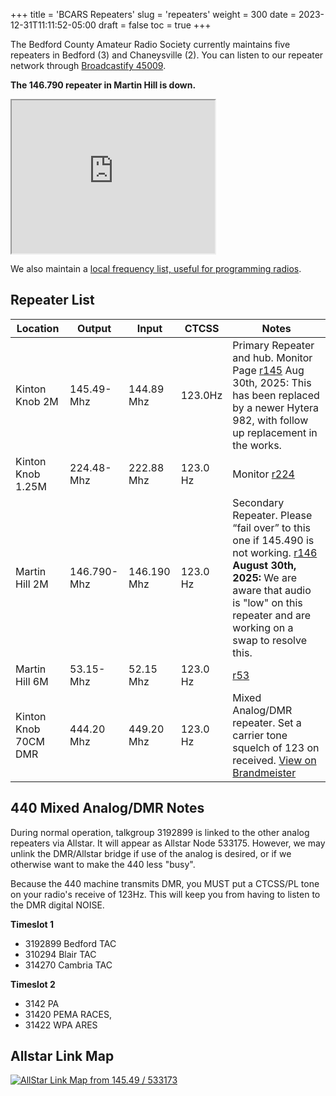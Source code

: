+++
title = 'BCARS Repeaters'
slug = 'repeaters'
weight = 300
date = 2023-12-31T11:11:52-05:00
draft = false
toc = true
+++


The Bedford County Amateur Radio Society currently maintains five repeaters in Bedford (3) and Chaneysville (2). You can listen to our repeater network through [Broadcastify 45009](https://www.broadcastify.com/listen/feed/45009).  

**The 146.790 repeater in Martin Hill is down.**

<iframe width="325px" height="245px" src="https://api.broadcastify.com/embed/player/?key=ba5eab00-1d65-11f0-9e04-0e98d5b32039&feedId=45009&html5=1&stats=1">...</iframe>

We also maintain a [local frequency list, useful for programming radios](/resources/frequencies/).


## Repeater List

|  Location |  Output | Input | CTCSS | Notes|
|-----------|---------|-------|-------|------|
|  Kinton Knob 2M |  145.49- Mhz | 144.89 Mhz | 123.0Hz | Primary Repeater and hub. Monitor Page [r145](https://r145.bcars.org/supermon/link.php?nodes=533173,533170,533172,533171,533175) Aug 30th, 2025: This has been replaced by a newer Hytera 982, with follow up replacement in the works.|
| Kinton Knob 1.25M |	224.48- Mhz 	| 222.88 Mhz |	123.0 Hz | 	Monitor [r224](https://r224.bcars.org/supermon/link.php?nodes=533172,533173,533170,533171)
|  Martin Hill 2M 	|146.790- Mhz 	|146.190 Mhz |	123.0 Hz 	|Secondary Repeater. Please “fail over” to this one if 145.490 is not working. [r146](https://r146.bcars.org/supermon/link.php?nodes=533170,533173,533172,533171,533175) **August 30th, 2025:** We are aware that audio is "low" on this repeater and are working on a swap to resolve this.|
|Martin Hill 6M 	|53.15- Mhz |	52.15 Mhz 	| 123.0 Hz  |	[r53](https://r53.bcars.org/supermon/link.php?nodes=533171,533173,533170,533172) |
| Kinton Knob 70CM DMR 	| 444.20 Mhz 	| 449.20 Mhz |	123.0 Hz |	Mixed Analog/DMR repeater. Set a carrier tone squelch of 123 on received. [View on Brandmeister](https://brandmeister.network/?page=device&id=313273) |


## 440 Mixed Analog/DMR Notes

During normal operation, talkgroup 3192899 is linked to the other analog repeaters via Allstar. It will appear as Allstar Node 533175. However, we may unlink the DMR/Allstar bridge if use of the analog is desired, or if we otherwise want to make the 440 less "busy".

Because the 440 machine transmits DMR, you MUST put a CTCSS/PL tone on your radio's receive of 123Hz. This
will keep you from having to listen to the DMR digital NOISE.

**Timeslot 1**

- 3192899 Bedford TAC
- 310294 Blair TAC
- 314270 Cambria TAC

**Timeslot 2**

- 3142 PA
- 31420 PEMA RACES,
- 31422 WPA ARES

## Allstar Link Map

[![AllStar Link Map from 145.49 / 533173](http://stats.allstarlink.org/stats/533173/networkMap "AllStar Link Map from 145.49 / 533173")](http://stats.allstarlink.org/nodeinfo.cgi?node=533173)


